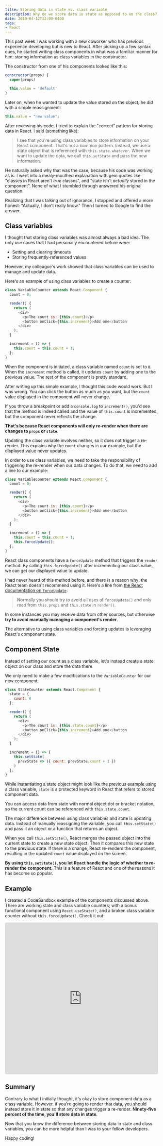 ```yaml
---
title: Storing data in state vs. class variable
description: Why do we store data in state as opposed to on the class?
date: 2019-04-12T12:00-0400
tags:
- React
---
```


This past week I was working with a new coworker who has previous experience developing but is new to React. After picking up a few syntax cues, he started writing class components in what was a familiar manner for him: storing information as class variables in the constructor.

The constructor from one of his components looked like this:

```js
constructor(props) {
  super(props)

  this.value = 'default'
}
```

Later on, when he wanted to update the value stored on the object, he did with a simple reassignment:

```js
this.value = "new value";
```

After reviewing his code, I tried to explain the "correct" pattern for storing data in React. I said (something like):

> I see that you're using class variables to store information on your React component. That's not a common pattern. Instead, we use a state object that is referenced with `this.state.whatever`. When we want to update the data, we call `this.setState` and pass the new information.

He naturally asked why that was the case, because his code was working as is. I went into a mealy-mouthed explanation with gem quotes like "classes in React aren't _true_ classes", and "state isn't _actually_ stored in the component". None of what I stumbled through answered his original question.

Realizing that I was talking out of ignorance, I stopped and offered a more honest: "Actually, I don't really know." Then I turned to Google to find the answer.

## Class variables

I thought that storing class variables was almost always a bad idea. The only use cases that I had personally encountered before were:

- Setting and clearing timeouts
- Storing frequently-referenced values

However, my colleague's work showed that class variables can be used to manage and update data.

Here's an example of using class variables to create a counter:

```js
class VariableCounter extends React.Component {
  count = 0;

  render() {
    return (
      <div>
        <p>The count is: {this.count}</p>
        <button onClick={this.increment}>Add one</button
      </div>
    );
  }

  increment = () => {
    this.count = this.count + 1;
  };
}
```

When the component is initiated, a class variable named `count` is set to `0`. When the `increment` method is called, it updates `count` by adding one to the previous value. The rest of the component is pretty standard.

After writing up this simple example, I thought this code would work. But I was wrong. You can click the button as much as you want, but the `count` value displayed in the component will never change.

If you throw a breakpoint or add a `console.log` to `increment()`, you'd see that the method is indeed called and the value of `this.count` is incremented, but the component never reflects the change.

**That's because React components will only re-render when there are changes to `props` or `state`.**

Updating the class variable involves neither, so it does not trigger a re-render. This explains why the `count` changes in our example, but the displayed value never updates.

In order to use class variables, we need to take the responsibility of triggering the re-render when our data changes. To do that, we need to add a line to our example:

<!-- ```js/14 -->
```js
class VariableCounter extends React.Component {
  count = 0;

  render() {
    return (
      <div>
        <p>The count is: {this.count}</p>
        <button onClick={this.increment}>Add one</button
      </div>
    );
  }

  increment = () => {
    this.count = this.count + 1;
    this.forceUpdate();
  };
}
```

React class components have a `forceUpdate` method that triggers the `render` method. By calling `this.forceUpdate()` after incrementing our class value, we can get our displayed value to update.

I had never heard of this method before, and there is a reason why: the React team doesn't recommend using it. Here's a line from [the React documentation on `forceUpdate`](https://reactjs.org/docs/react-component.html#forceupdate):

> Normally you should try to avoid all uses of `forceUpdate()` and only read from `this.props` and `this.state` in `render()`.

In some instances you may receive data from other sources, but otherwise **try to avoid manually managing a component's render**.

The alternative to using class variables and forcing updates is leveraging React's component state.

## Component State

Instead of setting our count as a class variable, let's instead create a state object on our class and store the data there.

We only need to make a few modifications to the `VariableCounter` for our new component:

<!-- ```js/1-3,8,15-17 -->
```js
class StateCounter extends React.Component {
  state = {
    count: 0
  };

  render() {
    return (
      <div>
        <p>The count is: {this.state.count}</p>
        <button onClick={this.increment}>Add one</button
      </div>
    );
  }

  increment = () => {
    this.setState(
      prevState => ({ count: prevState.count + 1 })
    )
  };
}
```

While instantiating a state object might look like the previous example using a class variable, `state` is a protected keyword in React that refers to stored component data.

You can access data from state with normal object dot or bracket notation, so the current count can be referenced with `this.state.count`.

The major difference between using class variables and state is updating data. Instead of manually reassigning the variable, you call `this.setState()` and pass it an object or a function that returns an object.

When you call `this.setState()`, React merges the passed object into the current state to create a new state object. Then it compares this new state to the previous state. If there is a change, React re-renders the component, resulting in the updated `count` value displayed on the screen.

**By using `this.setState()`, you let React handle the logic of whether to re-render the component.** This is a feature of React and one of the reasons it has become so popular.

## Example

I created a CodeSandbox example of the components discussed above. There are working state and class variable counters; with a bonus functional component using `React.useState()`, and a broken class variable counter without `this.forceUpdate()`. Check it out:

<iframe src="https://codesandbox.io/embed/n40x05xy8l?fontsize=14" title="React State vs. Class Variables" style="width:100%; height:500px; border:0; border-radius: 4px; overflow:hidden;" sandbox="allow-modals allow-forms allow-popups allow-scripts allow-same-origin"></iframe>

## Summary

Contrary to what I initially thought, it's okay to store component data as a class variable. However, if you're going to render that data, you should instead store it in state so that any changes trigger a re-render. **Ninety-five percent of the time, you'll store data in state.**

Now that you know the difference between storing data in state and class variables, you can be more helpful than I was to your fellow developers.

Happy coding!
